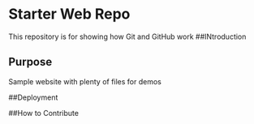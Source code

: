 # Starter Web Repo

This repository is for showing how Git and GitHub work
##INtroduction 

## Purpose

Sample website with plenty of files for demos

##Deployment

##How to Contribute

